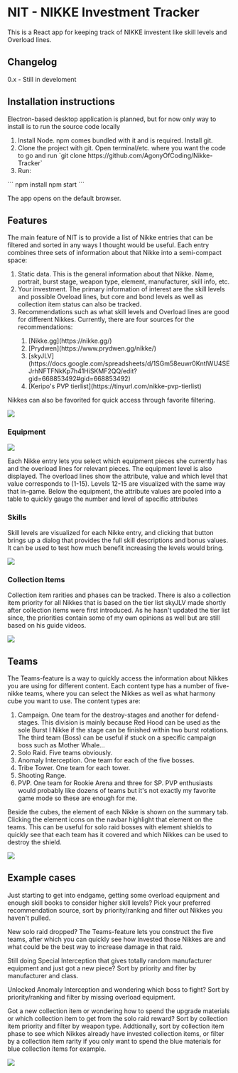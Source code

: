 # NIT - NIKKE Investment Tracker

This is a React app for keeping track of NIKKE investent like skill levels and Overload lines.

## Changelog

0.x - Still in develoment

## Installation instructions

Electron-based desktop application is planned, but for now only way to install is to run the source code locally
<ol>
    <li>Install Node. npm comes bundled with it and is required. Install git.</li>
    <li>Clone the project with git. Open terminal/etc. where you want the code to go and run `git clone https://github.com/AgonyOfCoding/Nikke-Tracker`</li>
    <li>Run:</li>
</ol>
```
npm install
npm start
```

The app opens on the default browser.

## Features

The main feature of NIT is to provide a list of Nikke entries that can be filtered and sorted in any ways I thought would be useful. Each entry combines three sets of information about that Nikke into a semi-compact space:
<ol>
    <li>Static data. This is the general information about that Nikke. Name, portrait, burst stage, weapon type, element, manufacturer, skill info, etc.</li>
    <li>Your investment. The primary information of interest are the skill levels and possible Oveload lines, but core and bond levels as well as collection item status can also be tracked.</li>
    <li>Recommendations such as what skill levels and Overload lines are good for different Nikkes. Currently, there are four sources for the recommendations:</li>
        <ol>
            <li>[Nikke.gg](https://nikke.gg/)</li>
            <li>[Prydwen](https://www.prydwen.gg/nikke/)</li>
            <li>[skyJLV](https://docs.google.com/spreadsheets/d/1SGm58euwr0KntlWU4SEJrhNFTFNkKp7h41HiSKMF2QQ/edit?gid=668853492#gid=668853492)</li>
            <li>[Keripo's PVP tierlist](https://tinyurl.com/nikke-pvp-tierlist)</li>
        </ol>
</ol>

Nikkes can also be favorited for quick access through favorite filtering.

<div align="left">
  <img src="src/assets/readme_images/overview.png"/>
</div>

### Equipment

<div align="left">
  <img src="src/assets/readme_images/overload_line.png"/>
</div>

Each Nikke entry lets you select which equipment pieces she currently has and the overload lines for relevant pieces. The equipment level is also displayed. The overload lines show the attribute, value and which level that value corresponds to (1-15). Levels 12-15 are visualized with the same way that in-game. Below the equipment, the attribute values are pooled into a table to quickly gauge the number and level of specific attributes

### Skills

Skill levels are visualized for each Nikke entry, and clicking that button brings up a dialog that provides the full skill descriptions and bonus values. It can be used to test how much benefit increasing the levels would bring.

<div align="left">
  <img src="src/assets/readme_images/skill_dialog.png"/>
</div>

### Collection Items

Collection item rarities and phases can be tracked. There is also a collection item priority for all Nikkes that is based on the tier list skyJLV made shortly after collection items were first introduced. As he hasn't updated the tier list since, the priorities contain some of my own opinions as well but are still based on his guide videos.

<div align="left">
  <img src="src/assets/readme_images/collection_items.png"/>
</div>

## Teams

The Teams-feature is a way to quickly access the information about Nikkes you are using for different content. Each content type has a number of five-nikke teams, where you can select the Nikkes as well as what harmony cube you want to use. The content types are:

<ol>
    <li>Campaign. One team for the destroy-stages and another for defend-stages. This division is mainly because Red Hood can be used as the sole Burst I Nikke if the stage can be finished within two burst rotations. The third team (Boss) can be useful if stuck on a specific campaign boss such as Mother Whale...</li>
    <li>Solo Raid. Five teams obviously.</li>
    <li>Anomaly Interception. One team for each of the five bosses.</li>
    <li>Tribe Tower. One team for each tower.</li>
    <li>Shooting Range.</li>
    <li>PVP. One team for Rookie Arena and three for SP. PVP enthusiasts would probably like dozens of teams but it's not exactly my favorite game mode so these are enough for me.</li>
</ol>

Beside the cubes, the element of each Nikke is shown on the summary tab. Clicking the element icons on the navbar highlight that element on the teams. This can be useful for solo raid bosses with element shields to quickly see that each team has it covered and which Nikkes can be used to destroy the shield.

<div align="left">
  <img src="src/assets/readme_images/teams_solo_raid.png"/>
</div>

## Example cases

Just starting to get into endgame, getting some overload equipment and enough skill books to consider higher skill levels? Pick your preferred recommendation source, sort by priority/ranking and filter out Nikkes you haven't pulled.

New solo raid dropped? The Teams-feature lets you construct the five teams, after which you can quickly see how invested those Nikkes are and what could be the best way to increase damage in that raid.

Still doing Special Interception that gives totally random manufacturer equipment and just got a new piece? Sort by priority and fiter by manufacturer and class.

Unlocked Anomaly Interception and wondering which boss to fight? Sort by priority/ranking and filter by missing overload equipment.

Got a new collection item or wondering how to spend the upgrade materials or which collection item to get from the solo raid reward? Sort by collection item priority and filter by weapon type. Addtionally, sort by collection item phase to see which Nikkes already have invested collection items, or filter by a collection item rarity if you only want to spend the blue materials for blue collection items for example.

<div align="left">
  <img src="src/assets/readme_images/filter_ol_gloves.png"/>
</div>